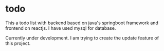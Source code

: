 # todo
This a todo list with backend based on java's springboot framework and frontend on reactjs. I have used mysql for database. 


Currently under development. I am trying to create the update feature of this project.
